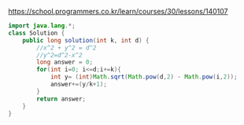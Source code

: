 https://school.programmers.co.kr/learn/courses/30/lessons/140107

```java
import java.lang.*;
class Solution {
    public long solution(int k, int d) {
        //x^2 + y^2 = d^2
        //y^2=d^2-x^2
        long answer = 0;
        for(int i=0; i<=d;i+=k){
            int y= (int)Math.sqrt(Math.pow(d,2) - Math.pow(i,2));
            answer+=(y/k+1);
        }
        return answer;
    }
}
```

